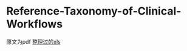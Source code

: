 # Reference-Taxonomy-of-Clinical-Workflows

原文为pdf [整理过的xls](Reference-Taxonomy-of-Clinical-Workflows.xlsx)
